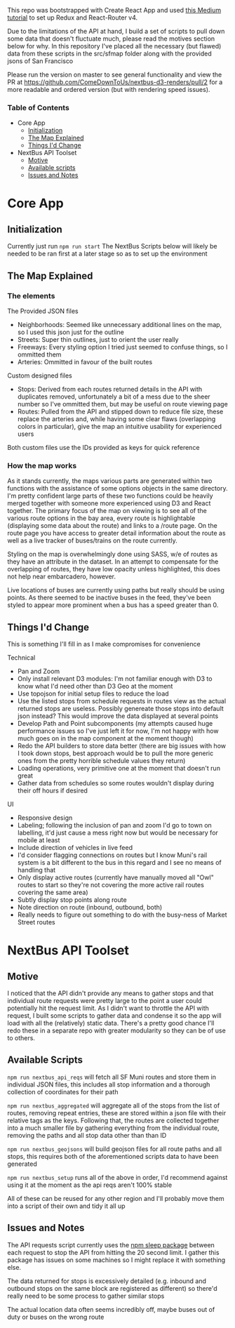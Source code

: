 This repo was bootstrapped with Create React App and used [this Medium tutorial](https://medium.com/@notrab/getting-started-with-create-react-app-redux-react-router-redux-thunk-d6a19259f71f) to set up Redux and React-Router v4.

Due to the limitations of the API at hand, I build a set of scripts to pull down some data that doesn't fluctuate much, please read the motives section below for why. In this repository I've placed all the necessary (but flawed) data from these scripts in the src/sfmap folder along with the provided jsons of San Francisco

Please run the version on master to see general functionality and view the PR at https://github.com/ComeDownToUs/nextbus-d3-renders/pull/2 for a more readable and ordered version (but with rendering speed issues). 


### Table of Contents

- Core App
  - [Initialization](#initialization)
  - [The Map Explained](#the-map-explained)
  - [Things I'd Change](#things-id-change)
- NextBus API Toolset
  - [Motive](#movite)
  - [Available scripts](#available-scripts)
  - [Issues and Notes](#issues-and-notes)

# Core App

## Initialization

Currently just run `npm run start`
The NextBus Scripts below will likely be needed to be ran first at a later stage so as to set up the environment

## The Map Explained

### The elements

The Provided JSON files
- Neighborhoods: Seemed like unnecessary additional lines on the map, so I used this json just for the outline
- Streets: Super thin outlines, just to orient the user really
- Freeways: Every styling option I tried just seemed to confuse things, so I ommitted them
- Arteries: Ommitted in favour of the built routes

Custom designed files
- Stops: Derived from each routes returned details in the API with duplicates removed, unfortunately a bit of a mess due to the sheer number so I've ommitted them, but may be useful on route viewing page
- Routes: Pulled from the API and stipped down to reduce file size, these replace the arteries and, while having some clear flaws (overlapping colors in particular), give the map an intuitive usability for experienced users

Both custom files use the IDs provided as keys for quick reference

### How the map works

As it stands currently, the maps various parts are generated within two functions with the assistance of some options objects in the same directory. I'm pretty confident large parts of these two functions could be heavily merged together with someone more experienced using D3 and React together. 
The primary focus of the map on viewing is to see all of the various route options in the bay area, every route is highlightable (displaying some data about the route) and links to a /route page. On the route page you have access to greater detail information about the route as well as a live tracker of buses/trains on the route currently.

Styling on the map is overwhelmingly done using SASS, w/e of routes as they have an attribute in the dataset. In an attempt to compensate for the overlapping of routes, they have low opacity unless highlighted, this does not help near embarcadero, however.

Live locations of buses are currently using paths but really should be using points. As there seemed to be inactive buses in the feed, they've been styled to appear more prominent when a bus has a speed greater than 0.

## Things I'd Change

This is something I'll fill in as I make compromises for convenience

Technical
- Pan and Zoom
- Only install relevant D3 modules: I'm not familiar enough with D3 to know what I'd need other than D3 Geo at the moment
- Use topojson for initial setup files to reduce the load
- Use the listed stops from schedule requests in routes view as the actual returned stops are useless. Possibly genereate those stops into default json instead? This would improve the data displayed at several points
- Develop Path and Point subcomponents (my attempts caused huge performance issues so I've just left it for now, I'm not happy with how much goes on in the map component at the moment though)
- Redo the API builders to store data better (there are big issues with how I took down stops, best approach would be to pull the more generic ones from the pretty horrible schedule values they return)
- Loading operations, very primitive one at the moment that doesn't run great
- Gather data from schedules so some routes wouldn't display during their off hours if desired

UI
- Responsive design
- Labeling; following the inclusion of pan and zoom I'd go to town on labelling, it'd just cause a mess right now but would be necessary for mobile at least
- Include direction of vehicles in live feed
- I'd consider flagging connections on routes but I know Muni's rail system is a bit different to the bus in this regard and I see no means of handling that
- Only display active routes (currently have manually moved all "Owl" routes to start so they're not covering the more active rail routes covering the same area)
- Subtly display stop points along route
- Note direction on route (inbound, outbound, both)
- Really needs to figure out something to do with the busy-ness of Market Street routes


# NextBus API Toolset

## Motive

I noticed that the API didn't provide any means to gather stops and that individual route requests were pretty large to the point a user could potentially hit the request limit. As I didn't want to throttle the API with request, I built some scripts to gather data and condense it so the app will load with all the (relatively) static data.
There's a pretty good chance I'll redo these in a separate repo with greater modularity so they can be of use to others.

## Available Scripts

`npm run nextbus_api_reqs` will fetch all SF Muni routes and store them in individual JSON files, this includes all stop information and a thorough collection of coordinates for their path

`npm run nextbus_aggregated` will aggregate all of the stops from the list of routes, removing repeat entries, these are stored within a json file with their relative tags as the keys. Following that, the routes are collected together into a much smaller file by gathering everything from the individual route, removing the paths and all stop data other than than ID

`npm run nextbus_geojsons` will build geojson files for all route paths and all stops, this requires both of the aforementioned scripts data to have been generated

`npm run nextbus_setup` runs all of the above in order, I'd recommend against using it at the moment as the api reqs aren't 100% stable

All of these can be reused for any other region and I'll probably move them into a script of their own and tidy it all up

## Issues and Notes

The API requests script currently uses the [npm sleep package](https://www.npmjs.com/package/sleep) between each request to stop the API from hitting the 20 second limit. I gather this package has issues on some machines so I might replace it with something else.

The data returned for stops is excessively detailed (e.g. inbound and outbound stops on the same block are registered as different) so there'd really need to be some process to gather similar stops 

The actual location data often seems incredibly off, maybe buses out of duty or buses on the wrong route
